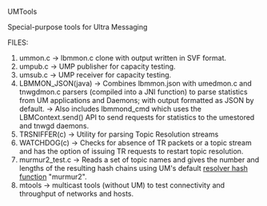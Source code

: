 UMTools

Special-purpose tools for Ultra Messaging

FILES:

1. ummon.c		-> lbmmon.c clone with output written in SVF format.
2. umpub.c		-> UMP publisher for capacity testing.
3. umsub.c		-> UMP receiver for capacity testing.
4. LBMMON_JSON(java)	-> Combines lbmmon.json with umedmon.c and tnwgdmon.c parsers (compiled into a JNI function) to parse statistics
			   from UM applications and Daemons; with output formatted as JSON by default.
			-> Also includes lbmmond_cmd which uses the LBMContext.send() API to send requests for statistics to the umestored and tnwgd daemons.
5. TRSNIFFER(c)		-> Utility for parsing Topic Resolution streams 
6. WATCHDOG(c)		-> Checks for absence of TR packets or a topic stream and has the option of issuing TR requests to restart topic resolution.
7. murmur2_test.c	-> Reads a set of topic names and gives the number and
lengths of the resulting hash chains using UM's default
[resolver hash function](https://ultramessaging.github.io/currdoc/doc/Config/grpudpbasedresolveroperation.html#resolverstringhashfunctioncontext)
"murmur2".
8. mtools		-> multicast tools (without UM) to test connectivity and throughput of networks and hosts.
